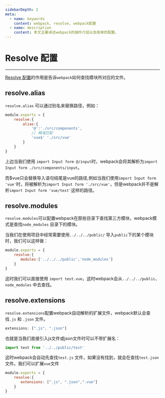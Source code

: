 ```yaml
---
sidebarDepth: 2
meta:
  - name: keywords
    content: webpack, resolve, webpack配置
  - name: description
    content: 本文主要讲述webpack的插件介绍以及简单的配置。
---
```


# Resolve 配置

---
[Resolve 配置](https://www.webpackjs.com/configuration/resolve/)的作用是告诉`webpack`如何查找模块所对应的文件。



## resolve.alias

`resolve.alias` 可以通过别名来替换路径，例如：

```js
module.exports = {
    resolve:{
        alias:{
            '@':'./src/components',
            // 精准匹配
            'vue$' './src/vue'
        }
    }
}
```

上边当我们使用 `import Input form @/input`时，webpack会将其解析为`import Input form ./src/components/input`。

而$vue只会替换导入语句结尾是vue的路径,例如当我们使用`import Input form 'vue'`时，将被解析为`import Input form './src/vue'`，但是webpack并不是解析`import Input form 'vue/test'`这样的路径。


## resolve.modules

`resolve.modules`可以配置webpack在那些目录下查找第三方模块，webpack模式是查找`node_modules` 目录下的模块。

当我们在使用项目中经常需要使用`../../../public/` 导入`public`下的某个模块时，我们可以这样做：

```js
module.exports = {
    resolve:{
       modules:['../../../public','node_modules']
    }
}
```
这时我们可以直接使用 `import test.vue`，这时webpack会从`../../../public`、`node_modules` 中去查找。




## resolve.extensions

`resolve.extensions`配置webpack自动解析的扩展文件，webpack默认会查找`.js` 和 `.json` 文件。
```js
extensions: [".js", ".json"]
```
也就是当我们直接引入js文件或json文件时可以不带扩展名：

```js
import test from '../../public/test'
```
这时webpack会自动先查找`test.js` 文件，如果没有找到，就会在查找`test.json` 文件。我们可以扩展`vue`文件

```js
module.exports = {
    resolve:{
       extensions: [".js", ".json",".vue"]
    }
}
```


